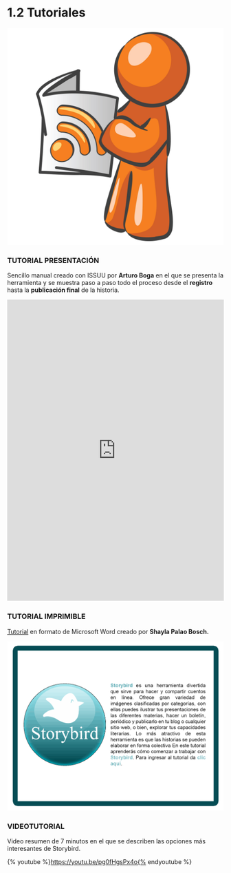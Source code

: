 # 1.2 Tutoriales


![Fig 4.5 surpatterns.com Licencia Creative Commons](img/tutoriales.jpg)




### **TUTORIAL PRESENTACIÓN**

Sencillo manual creado con ISSUU por **Arturo Boga** en el que se presenta la herramienta y se muestra paso a paso todo el proceso desde el **registro** hasta la **publicación final** de la historia.

<iframe src="https://issuu.com/elboga1/docs/tutorial_para_crear_storybirds" frameborder="0" width="100%" height="700" allowfullscreen="true" mozallowfullscreen="true" webkitallowfullscreen="true"></iframe>

### TUTORIAL IMPRIMIBLE

[Tutorial](https://tutorialesedutic.wikispaces.com/file/view/TUTORIAL%20STORYBIRD.docx/342352462/TUTORIAL%20STORYBIRD.docx) en formato de Microsoft Word creado por **Shayla Palao Bosch.**


![fIG 4.6 captura de pantalla propia.](img/logo_storybird_TUORIAL.png)

### VIDEOTUTORIAL

Video resumen de 7 minutos en el que se describen las opciones más interesantes de Storybird.

{% youtube %}https://youtu.be/pg0fHgsPx4o{% endyoutube %}